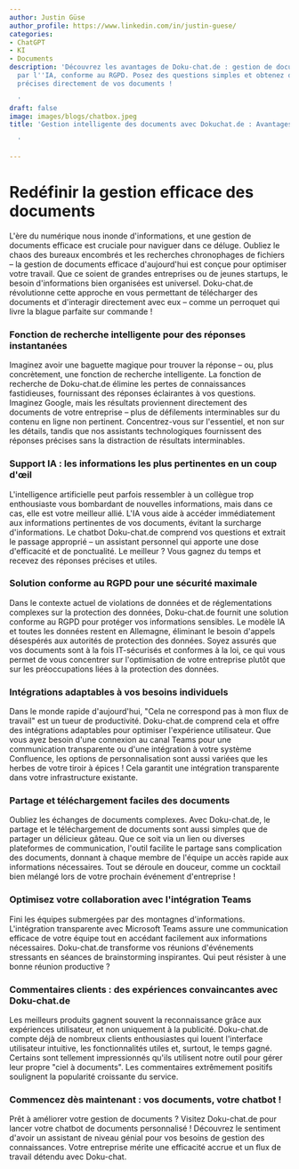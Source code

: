 ```yaml
---
author: Justin Güse
author_profile: https://www.linkedin.com/in/justin-guese/
categories:
- ChatGPT
- KI
- Documents
description: 'Découvrez les avantages de Doku-chat.de : gestion de documents alimentée
  par l''IA, conforme au RGPD. Posez des questions simples et obtenez des réponses
  précises directement de vos documents !

  '
draft: false
image: images/blogs/chatbox.jpeg
title: 'Gestion intelligente des documents avec Dokuchat.de : Avantages et fonctionnalités

  '

---
```

# Redéfinir la gestion efficace des documents

L'ère du numérique nous inonde d'informations, et une gestion de documents efficace est cruciale pour naviguer dans ce déluge.  Oubliez le chaos des bureaux encombrés et les recherches chronophages de fichiers – la gestion de documents efficace d'aujourd'hui est conçue pour optimiser votre travail.  Que ce soient de grandes entreprises ou de jeunes startups, le besoin d'informations bien organisées est universel. Doku-chat.de révolutionne cette approche en vous permettant de télécharger des documents et d'interagir directement avec eux – comme un perroquet qui livre la blague parfaite sur commande !

### Fonction de recherche intelligente pour des réponses instantanées

Imaginez avoir une baguette magique pour trouver la réponse – ou, plus concrètement, une fonction de recherche intelligente. La fonction de recherche de Doku-chat.de élimine les pertes de connaissances fastidieuses, fournissant des réponses éclairantes à vos questions.  Imaginez Google, mais les résultats proviennent directement des documents de votre entreprise – plus de défilements interminables sur du contenu en ligne non pertinent.  Concentrez-vous sur l'essentiel, et non sur les détails, tandis que nos assistants technologiques fournissent des réponses précises sans la distraction de résultats interminables.

### Support IA : les informations les plus pertinentes en un coup d'œil

L'intelligence artificielle peut parfois ressembler à un collègue trop enthousiaste vous bombardant de nouvelles informations, mais dans ce cas, elle est votre meilleur allié.  L'IA vous aide à accéder immédiatement aux informations pertinentes de vos documents, évitant la surcharge d'informations. Le chatbot Doku-chat.de comprend vos questions et extrait le passage approprié – un assistant personnel qui apporte une dose d'efficacité et de ponctualité. Le meilleur ? Vous gagnez du temps et recevez des réponses précises et utiles.

### Solution conforme au RGPD pour une sécurité maximale

Dans le contexte actuel de violations de données et de réglementations complexes sur la protection des données, Doku-chat.de fournit une solution conforme au RGPD pour protéger vos informations sensibles. Le modèle IA et toutes les données restent en Allemagne, éliminant le besoin d'appels désespérés aux autorités de protection des données. Soyez assurés que vos documents sont à la fois IT-sécurisés et conformes à la loi, ce qui vous permet de vous concentrer sur l'optimisation de votre entreprise plutôt que sur les préoccupations liées à la protection des données.

### Intégrations adaptables à vos besoins individuels

Dans le monde rapide d'aujourd'hui, "Cela ne correspond pas à mon flux de travail" est un tueur de productivité. Doku-chat.de comprend cela et offre des intégrations adaptables pour optimiser l'expérience utilisateur. Que vous ayez besoin d'une connexion au canal Teams pour une communication transparente ou d'une intégration à votre système Confluence, les options de personnalisation sont aussi variées que les herbes de votre tiroir à épices ! Cela garantit une intégration transparente dans votre infrastructure existante.

### Partage et téléchargement faciles des documents

Oubliez les échanges de documents complexes. Avec Doku-chat.de, le partage et le téléchargement de documents sont aussi simples que de partager un délicieux gâteau. Que ce soit via un lien ou diverses plateformes de communication, l'outil facilite le partage sans complication des documents, donnant à chaque membre de l'équipe un accès rapide aux informations nécessaires. Tout se déroule en douceur, comme un cocktail bien mélangé lors de votre prochain événement d'entreprise !

### Optimisez votre collaboration avec l'intégration Teams

Fini les équipes submergées par des montagnes d'informations. L'intégration transparente avec Microsoft Teams assure une communication efficace de votre équipe tout en accédant facilement aux informations nécessaires. Doku-chat.de transforme vos réunions d'événements stressants en séances de brainstorming inspirantes. Qui peut résister à une bonne réunion productive ?

### Commentaires clients : des expériences convaincantes avec Doku-chat.de

Les meilleurs produits gagnent souvent la reconnaissance grâce aux expériences utilisateur, et non uniquement à la publicité. Doku-chat.de compte déjà de nombreux clients enthousiastes qui louent l'interface utilisateur intuitive, les fonctionnalités utiles et, surtout, le temps gagné. Certains sont tellement impressionnés qu'ils utilisent notre outil pour gérer leur propre "ciel à documents". Les commentaires extrêmement positifs soulignent la popularité croissante du service.

### Commencez dès maintenant : vos documents, votre chatbot !

Prêt à améliorer votre gestion de documents ? Visitez Doku-chat.de pour lancer votre chatbot de documents personnalisé ! Découvrez le sentiment d'avoir un assistant de niveau génial pour vos besoins de gestion des connaissances. Votre entreprise mérite une efficacité accrue et un flux de travail détendu avec Doku-chat.
